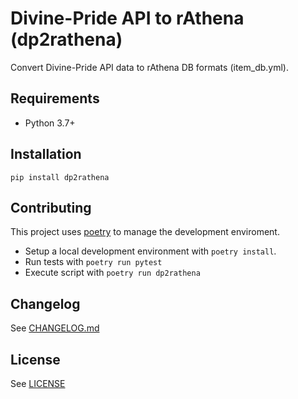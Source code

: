 # Divine-Pride API to rAthena (dp2rathena)

Convert Divine-Pride API data to rAthena DB formats (item_db.yml).

## Requirements

* Python 3.7+

## Installation

`pip install dp2rathena`

## Contributing

This project uses [poetry](https://python-poetry.org/) to manage the development enviroment.

* Setup a local development environment with `poetry install`.
* Run tests with `poetry run pytest`
* Execute script with `poetry run dp2rathena`

## Changelog

See [CHANGELOG.md](https://github.com/Latiosu/dp2rathena/blob/master/CHANGELOG.md)

## License

See [LICENSE](https://github.com/Latiosu/dp2rathena/blob/master/LICENSE)
